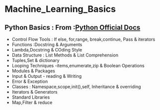 # Machine_Learning_Basics
## Python Basics : From :[Python Official Docs](https://docs.python.org/3/tutorial/index.html)
  * Control Flow Tools : If else, for,range, break,continue, Pass & iterators
  * Functions :Docstring & Arguments
  * Lambda,Docstring & COding Style
  * Data Structure : List Methods & List Comprehension
  * Tuples,Set & dictionary
  * Looping Techniques -items,enumerate,zip & Boolean Operations
  * Modules & Packages
  * Input & Output - reading & Writing 
  * Error & Exception
  * Classes : Namespace,scope,init(),self, Inheritance & overriding
  * Iterators & Generators
  * Standard Libraries
  * Map,Filter & reduce
